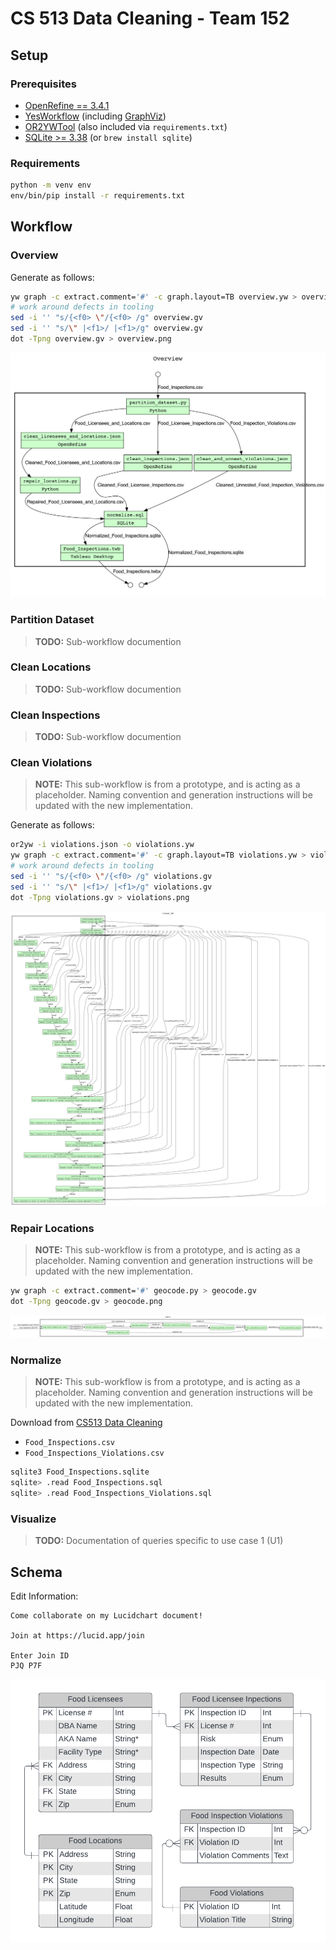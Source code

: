 # CS 513 Data Cleaning - Team 152

## Setup

### Prerequisites

* [OpenRefine == 3.4.1](https://github.com/OpenRefine/OpenRefine/releases/tag/3.4.1)
* [YesWorkflow](https://github.com/yesworkflow-org/yw-prototypes) (including [GraphViz](https://github.com/yesworkflow-org/yw-prototypes#2--install-graphviz-visualization-software))
* [OR2YWTool](https://github.com/LanLi2017/OR2YWTool) (also included via `requirements.txt`)
* [SQLite >= 3.38](https://www.sqlite.org/index.html) (or `brew install sqlite`)

### Requirements

```sh
python -m venv env
env/bin/pip install -r requirements.txt
```

## Workflow

### Overview

Generate as follows:

```bash
yw graph -c extract.comment='#' -c graph.layout=TB overview.yw > overview.gv
# work around defects in tooling
sed -i '' "s/{<f0> \"/{<f0> /g" overview.gv
sed -i '' "s/\" |<f1>/ |<f1>/g" overview.gv
dot -Tpng overview.gv > overview.png
```

![Overview](overview.png)

### Partition Dataset
> **TODO:** Sub-workflow documention

### Clean Locations
> **TODO:** Sub-workflow documention

### Clean Inspections
> **TODO:** Sub-workflow documention

### Clean Violations

> **NOTE:** This sub-workflow is from a prototype, and is acting as a placeholder. Naming convention and generation instructions will be updated with the new implementation.

Generate as follows:

```bash
or2yw -i violations.json -o violations.yw
yw graph -c extract.comment='#' -c graph.layout=TB violations.yw > violations.gv
# work around defects in tooling
sed -i '' "s/{<f0> \"/{<f0> /g" violations.gv
sed -i '' "s/\" |<f1>/ |<f1>/g" violations.gv
dot -Tpng violations.gv > violations.png
```

![Violations](violations.png)

### Repair Locations

> **NOTE:** This sub-workflow is from a prototype, and is acting as a placeholder. Naming convention and generation instructions will be updated with the new implementation.

```bash
yw graph -c extract.comment='#' geocode.py > geocode.gv
dot -Tpng geocode.gv > geocode.png
```

![Geocode](geocode.png)

### Normalize

> **NOTE:** This sub-workflow is from a prototype, and is acting as a placeholder. Naming convention and generation instructions will be updated with the new implementation.

Download from [CS513 Data Cleaning](https://uillinoisedu-my.sharepoint.com/:f:/g/personal/dmcguire_illinois_edu/Ek8ZzambYMZOoGirOveJarMBoXWml2Q6oSnMXG_cbYHleQ?e=OfO3ef)
* `Food_Inspections.csv`
* `Food_Inspections_Violations.csv`

```sh
sqlite3 Food_Inspections.sqlite
sqlite> .read Food_Inspections.sql
sqlite> .read Food_Inspections_Violations.sql
```

### Visualize
> **TODO:** Documentation of queries specific to use case 1 (U1)

## Schema

Edit Information:

```
Come collaborate on my Lucidchart document!

Join at https://lucid.app/join

Enter Join ID
PJQ P7F
```

![Schema](schema.png)
